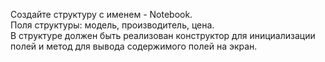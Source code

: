 Создайте структуру с именем - Notebook.  
Поля структуры: модель, производитель, цена.  
В структуре должен быть реализован конструктор для инициализации полей и метод для вывода содержимого полей на экран.  
